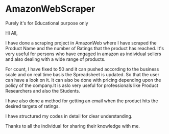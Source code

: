 # AmazonWebScraper


Purely it's for Educational purpose only

Hi All,

I have done a scraping project in AmazonWeb where I have scraped the Product Name and the number of Ratings that the product has reached. It's very useful for persons who have engaged in amazon as individual sellers and also dealing with a wide range of products.

For count, I have fixed to 50 and it can pushed according to the business scale and on real time basis the Spreadsheet is updated. So that the user can have a look on it. It can also be done with pricing depending upon the policy of the company.It is aslo very useful for professionals like Product Researchers and also the Students.

I have also done a method for getting an email when the product hits the desired targets of ratings.

I have structured my codes in detail for clear understanding.

Thanks to all the individual for sharing their knowledge with me.
